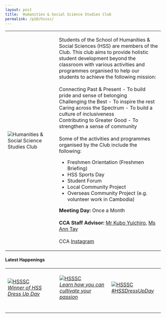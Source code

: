 ```yaml
---
layout: post
title:  Humanities & Social Science Studies Club
permalink: /p10/hsssc/
---
```


<div>
    <table>
        <tr>
            <td style="width:33%"><image src="{{site.baseurl}}/images/CCA_hsssc.jpg" style="display:block;margin-left:auto;margin-right:auto;" alt="Humanities & Social Science Studies Club"></image></td>
            <td>
                <p>
                    Students of the School of Humanities & Social Sciences (HSS) are members of the Club. This club aims to provide holistic student development beyond the classroom with various activities and programmes organised to help our students to achieve the following mission:<br>
                    <br>
                    Connecting Past & Present - To build pride and sense of belonging<br>
                    Challenging the Best - To inspire the rest<br>
                    Caring across the Spectrum - To build a culture of inclusiveness<br>
                    Contributing to Greater Good - To strengthen a sense of community<br>
                    <br>
                    Some of the activities and programmes organised by the Club include the following:<br>
                  </p>
                    <ul>
                        <li>Freshmen Orientation (Freshmen Briefing)</li>
                        <li>HSS Sports Day</li>
                        <li>Student Forum</li>
                        <li>Local Community Project</li>
                    <li>Overseas Community Project (e.g. volunteer work in Cambodia)</li>
                    </ul>
                <p>
                    <b>Meeting Day:</b> Once a Month<br>
                    <br>
                    <b>CCA Staff Advisor:</b> <a href="mailto:kuboy@tp.edu.sg">Mr Kubo Yuichiro</a>, <a href="mailto:anntay@tp.edu.sg">Ms Ann Tay</a><br>
                    <br>
                    CCA <a href="https://www.instagram.com/hss_sc">Instagram</a>
                </p>
            </td>
        </tr>
    </table>
</div>

#### Latest Happenings

<div>
    <table>
        <tr>
            <td style="width:33%"><br>
                <a href="https://www.instagram.com/p/CEGSofmn2li/">
                    <image src="{{site.baseurl}}/images/CCA-hsssc_IG.jpg" style="display:block;margin-left:auto;margin-right:auto;" alt="HSSSC">
                    <h6 style="margin-top:0%">Winner of HSS Dress Up Day</h6>
                    </image>
                </a>
            </td>
            <td style="width:33%"><br>
                <a href="https://www.instagram.com/p/CE8VDtHnhi6/">
                    <image src="{{site.baseurl}}/images/CCA-hsssc_IG2.jpg" style="display:block;margin-left:auto;margin-right:auto;" alt="HSSSC">
                    <h6 style="margin-top:0%">Learn how you can cultivate your passion</h6>
                    </image>
                </a>
            </td>
            <td style="width:33%"><br>
                <a href="https://www.instagram.com/p/CGyx_0lHz6D/">
                    <image src="{{site.baseurl}}/images/CCA-hsssc_IG4.png" style="display:block;margin-left:auto;margin-right:auto;" alt="HSSSC">
                    <h6 style="margin-top:0%">#HSSDressUpDay</h6>    
                    </image>
                </a>
            </td>
        </tr>
    </table>
</div>
